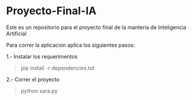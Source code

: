 # Proyecto-Final-IA
Este es un repositorio para el proyecto final de la manteria de Inteligencia Artificial

Para correr la aplicacion aplica los siguientes pasos:


1.- Instalar los requerimentos
> pip install -r dependencies.txt

2.- Correr el proyecto
> python sara.py
